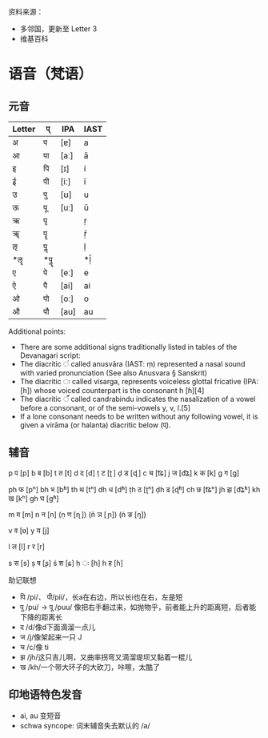 资料来源：

- 多邻国，更新至 Letter 3
- 维基百科

# 语音（梵语）

## 元音

Letter	|प्	|IPA	|IAST	
-|-|-|-
अ	|प	|[ɐ]	|a	|Although, as a more closed vowel, it markedly differs in quality from ā, phonologically it functions as its short counterpart.
आ	|पा|[aː]	|ā	
इ	|पि	|[ɪ]	|i	
ई	|पी|[iː]	|ī	
उ	|पु|[ʊ]	|u	
ऊ	|पू	|[uː]	|ū	
ऋ	|पृ	|	|ṛ	
ॠ	|पॄ	|	|ṝ	
ऌ	|पॢ	|	|ḷ	
\*ॡ	|\*पॣ|		|\*ḹ	|a theoretical sound that did not actually exist
ए	|पे	|[eː]	|e	|
ऐ	|पै	|[ai]	|ai	|
ओ	|पो	|[oː]	|o	|
औ	|पौ	|[au]	|au	|



Additional points:

- There are some additional signs traditionally listed in tables of the Devanagari script:
- The diacritic ं called anusvāra (IAST: ṃ) represented a nasal sound with varied pronunciation (See also Anusvara § Sanskrit)
- The diacritic ः called visarga, represents voiceless glottal fricative (IPA: [h]) whose voiced counterpart is the consonant h [ɦ][4]
- The diacritic ँ called candrabindu indicates the nasalization of a vowel before a consonant, or of the semi-vowels y, v, l.[5]
- If a lone consonant needs to be written without any following vowel, it is given a virāma (or halanta) diacritic below (प्).

## 辅音

p प [p]	b ब [b]	t त [t]	d द [d]	ṭ ट [ʈ ]	ḍ ड [ɖ ]	c च [t͡ɕ]	j ज [d͡ʑ]	k क [k]	g ग [ɡ]	

ph फ [pʰ]	bh भ [bʱ]	th थ [tʰ]	dh ध [dʱ]	ṭh ठ [ʈʰ]	ḍh ढ [ɖʱ]	ch छ [t͡ɕʰ]	jh झ [d͡ʑʱ]	kh ख [kʰ]	gh घ [ɡʱ]	

m म [m]	n न [n]	(ṇ ण [ɳ ])	(ñ ञ [ ɲ])	(ṅ ङ [ŋ])	

v व [ʋ]			y य [j]		

l ल [l]	r र [r]			

s स [s]	ṣ ष [ʂ]	ś श [ɕ]		ḥ ः [h]	h ह [ɦ]

助记联想

- पि /pi/、 पी/pii/，长a在右边，所以长i也在右，左是短
- पु /pu/ → पू /puu/ 像把右手翻过来，如抛物乎，前者能上升的距离短，后者能下降的距离长
- द /d/像d下面滴溜一点儿
- ज /j/像架起来一只 J
- च /c/像 ti
- झ /jh/这只吉儿啊，又曲率拐弯又滴溜堤坝又黏着一棍儿
- ख /kh/一个带大环子的大砍刀，咔嚓，太酷了

## 印地语特色发音

- ai, au 变短音
- schwa syncope: 词末辅音失去默认的 /a/